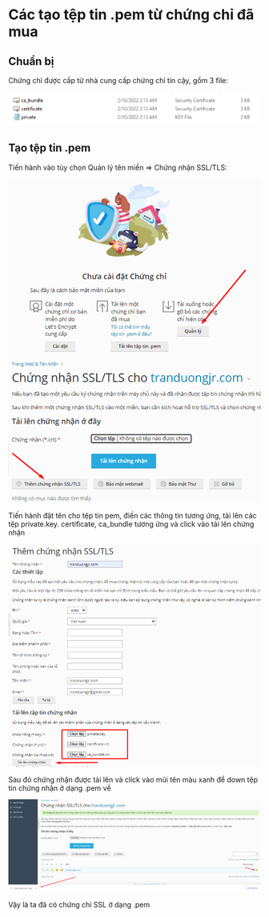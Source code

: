 # Các tạo tệp tin .pem từ chứng chỉ đã mua

## Chuẩn bị

Chứng chỉ được cấp từ nhà cung cấp chứng chỉ tin cậy, gồm 3 file:

<img src="img/47.png">

## Tạo tệp tin .pem

Tiến hành vào tùy chọn Quản lý tên miền => Chứng nhận SSL/TLS:

<img src="img/48.png">

<img src="img/49.png">

Tiến hành đặt tên cho tệp tin pem, điền các thông tin tương ứng, tải lên các tệp private.key. certificate, ca_bundle tương ứng và click vào tải lên chứng nhận

<img src="img/50.png">

Sau đó chứng nhận được tải lên và click vào mũi tên màu xanh để down tệp tin chứng nhận ở dạng .pem về

<img src="img/51.png">

Vậy là ta đã có chứng chỉ SSL ở dạng .pem